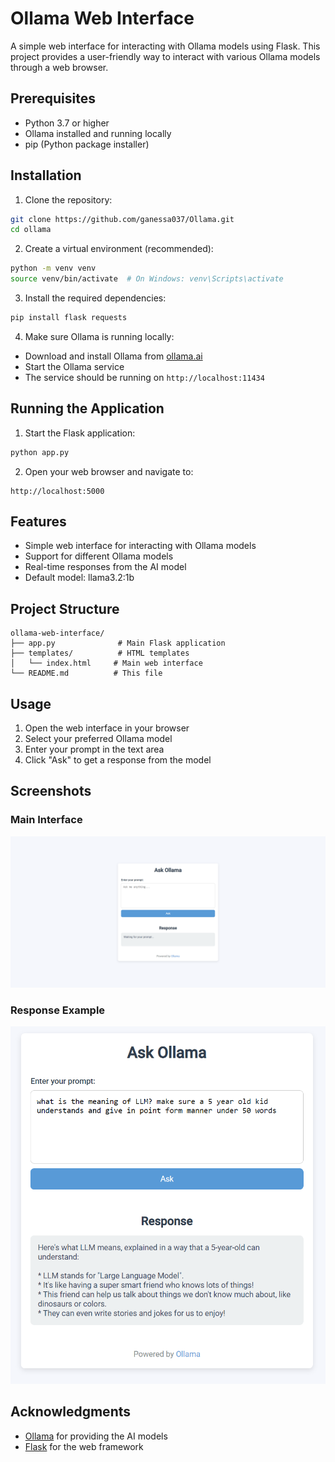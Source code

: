 # Ollama Web Interface

A simple web interface for interacting with Ollama models using Flask. This project provides a user-friendly way to interact with various Ollama models through a web browser.

## Prerequisites

- Python 3.7 or higher
- Ollama installed and running locally
- pip (Python package installer)

## Installation

1. Clone the repository:
```bash
git clone https://github.com/ganessa037/Ollama.git
cd ollama
```

2. Create a virtual environment (recommended):
```bash
python -m venv venv
source venv/bin/activate  # On Windows: venv\Scripts\activate
```

3. Install the required dependencies:
```bash
pip install flask requests
```

4. Make sure Ollama is running locally:
- Download and install Ollama from [ollama.ai](https://ollama.ai)
- Start the Ollama service
- The service should be running on `http://localhost:11434`

## Running the Application

1. Start the Flask application:
```bash
python app.py
```

2. Open your web browser and navigate to:
```
http://localhost:5000
```

## Features

- Simple web interface for interacting with Ollama models
- Support for different Ollama models
- Real-time responses from the AI model
- Default model: llama3.2:1b

## Project Structure

```
ollama-web-interface/
├── app.py              # Main Flask application
├── templates/          # HTML templates
│   └── index.html     # Main web interface
└── README.md          # This file
```

## Usage

1. Open the web interface in your browser
2. Select your preferred Ollama model
3. Enter your prompt in the text area
4. Click "Ask" to get a response from the model

## Screenshots

### Main Interface
![Main Interface](images/s1.png)


### Response Example
![Response Example](images/s2.png)


## Acknowledgments

- [Ollama](https://ollama.ai) for providing the AI models
- [Flask](https://flask.palletsprojects.com/) for the web framework 